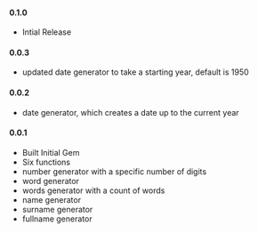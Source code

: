 <h4>0.1.0</h4>

* Intial Release

<h4>0.0.3</h4>

* updated date generator to take a starting year, default is 1950

<h4>0.0.2</h4>

* date generator, which creates a date up to the current year

<h4>0.0.1</h4>

* Built Initial Gem
* Six functions
* number generator with a specific number of digits
* word generator
* words generator with a count of words
* name generator
* surname generator
* fullname generator
